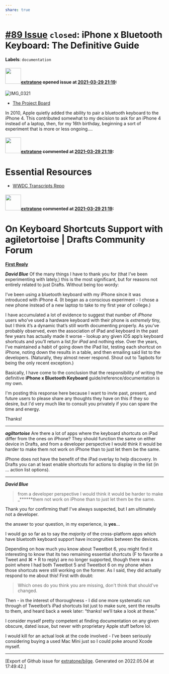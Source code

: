 ```yaml
---
share: true
---
```

# [\#89 Issue](https://github.com/extratone/bilge/issues/89) `closed`: iPhone x Bluetooth Keyboard: The Definitive Guide
**Labels**: `documentation`


#### <img src="https://avatars.githubusercontent.com/u/43663476?u=5047287ff0b8c3ce7f7e5858d204c9b3e57d8e44&v=4" width="50">[extratone](https://github.com/extratone) opened issue at [2021-03-29 21:19](https://github.com/extratone/bilge/issues/89):

![IMG_0321](https://user-images.githubusercontent.com/43663476/112902434-bd059880-90ab-11eb-817c-0bb6203c76a2.JPEG)

* [The Project Board](https://github.com/extratone/bilge/projects/2)

In 2010, Apple quietly added the ability to pair a bluetooth keyboard to the iPhone 4. This contributed somewhat to my decision to ask for an iPhone 4 instead of a laptop, then, for my 16th birthday, beginning a sort of experiment that is more or less ongoing....

#### <img src="https://avatars.githubusercontent.com/u/43663476?u=5047287ff0b8c3ce7f7e5858d204c9b3e57d8e44&v=4" width="50">[extratone](https://github.com/extratone) commented at [2021-03-29 21:19](https://github.com/extratone/bilge/issues/89#issuecomment-809908721):

# Essential Resources
* [WWDC Transcripts Repo](https://github.com/extratone/wwdc)

#### <img src="https://avatars.githubusercontent.com/u/43663476?u=5047287ff0b8c3ce7f7e5858d204c9b3e57d8e44&v=4" width="50">[extratone](https://github.com/extratone) commented at [2021-03-29 21:19](https://github.com/extratone/bilge/issues/89#issuecomment-812919685):

# On Keyboard Shortcuts Support with agiletortoise | Drafts Community Forum

[**First Reply**](https://forums.getdrafts.com/t/does-keyboard-shortcuts-cheatsheet-exists/8503/13)

***David Blue***
Of the many things I have to thank you for (that I’ve been experimenting with lately,) this is the most significant, but for reasons not entirely related to just Drafts. Without being too wordy:

I’ve been using a bluetooth keyboard with my iPhone since it was introduced with iPhone 4. (It began as a conscious experiment - I chose a new phone instead of a new laptop to take to my first year of college.) 

I have accumulated a lot of evidence to suggest that number of *iPhone* users who’ve used a hardware keyboard with their phone is *extremely* tiny, but I think it’s a dynamic that’s still worth documenting properly. As you’ve probably observed, even the association of iPad and keyboard in the past few years has actually made it worse - lookup any given iOS app’s keyboard shortcuts and you’ll return a list *for iPad* and nothing else. Over the years, I’ve maintained a habit of going down the iPad list, testing each shortcut on iPhone, noting down the results in a table, and then emailing said list to the developers. (Naturally, they almost never respond. Shout out to Tapbots for being the only recent exception.)

Basically, I have come to the conclusion that the responsibility of writing the definitive **iPhone x Bluetooth Keyboard** guide/reference/documentation is my own. 

I'm posting this response here because I want to invte past, present, and future users to please share any thoughts they have on this if they so desire, but I'd very much like to consult you privately if you can spare the time and energy. 

Thanks!

***

***agiltortoise***
Are there a lot of apps where the keyboard shortcuts on iPad differ from the ones on iPhone? They should function the same on either device in Drafts, and from a developer perspective I would think it would be harder to make them not work on iPhone than to just let them be the same.

iPhone does not have the benefit of the iPad overlay to help discovery. In Drafts you can at least enable shortcuts for actions to display in the list (in … action list options).

***
***David Blue***
> from a developer perspective I would think it would be harder to make _******them not work on iPhone than to just let them be the same.

Thank you for confirming that! I've always suspected, but I am ultimately not a developer. 

the answer to your question, in my experience, is **yes**…

I would go so far as to say the _majority_ of the cross-platform apps which have bluetooth keyboard support have incongruities between the devices.

Depending on how much you know about Tweetbot 6, you might find it interesting to know that its two remaining essential shortcuts (F to favorite a Tweet and ⌘ + R to reply) are no longer supported, though there was a point where I had both Tweetbot 5 and Tweetbot 6 on my phone when those shortcuts were still working on the former. As I said, they did actually respond to me about this! First with doubt:

> Which ones do you think you are missing, don't think that should've changed.

Then - in the interest of thoroughness - I did one more systematic run through of Tweetbot’s iPad shortcuts list just to make sure, sent the results to them, and heard back a week later: “thanks! we’ll take a look at these.”

I consider myself pretty competent at finding documentation on any given obscure, dated issue, but never with proprietary Apple stuff before lol.

I would kill for an actual look at the code involved - I’ve been seriously considering buying a used Mac Mini just so I could poke around Xcode myself.


-------------------------------------------------------------------------------



[Export of Github issue for [extratone/bilge](https://github.com/extratone/bilge). Generated on 2022.05.04 at 17:49:42.]
